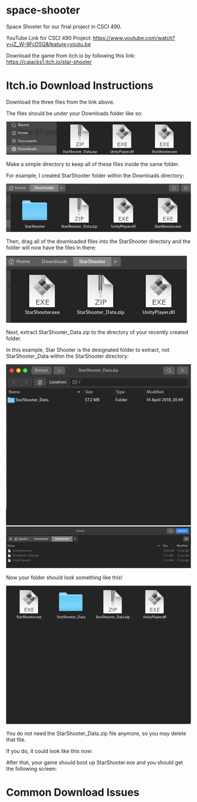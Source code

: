 # space-shooter
Space Shooter for our final project in CSCI 490.

YouTube Link for CSCI 490 Project: https://www.youtube.com/watch?v=iZ_W-9FcD5Q&feature=youtu.be

Download the game from itch.io by following this link: https://cajacks1.itch.io/star-shooter

# Itch.io Download Instructions
Download the three files from the link above.

The files should be under your Downloads folder like so:

![](/images/downloads-folder.png)

Make a simple directory to keep all of these files inside the same folder.  

For example, I created StarShooter folder within the Downloads directory:

![](/images/starshooter-folder.png)

Then, drag all of the downloaded files into the StarShooter directory and the folder will now have the files in there:

![](/images/starshooter-directory.png)

Next, extract StarShooter_Data.zip to the directory of your recently created folder.  

In this example, Star Shooter is the designated folder to extract, not StarShooter_Data within the StarShooter directory:

![](/images/extract-starshooter_data.png)
![](/images/destination-starshooter_data.png)

Now your folder should look something like this!

![](/images/all-documents-ready.png)

You do not need the StarShooter_Data.zip file anymore, so you may delete that file.

If you do, it could look like this now:



After that, your game should boot up StarShooter.exe and you should get the following screen:


# Common Download Issues
